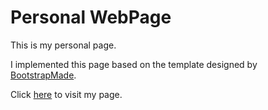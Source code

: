# Personal WebPage
This is my personal page.

I implemented this page based on the template designed by <a href="https://bootstrapmade.com/personal-free-resume-bootstrap-template/">BootstrapMade</a>.

Click [here](https://jjjune0304.github.io/) to visit my page.
